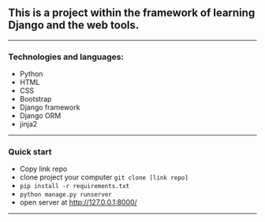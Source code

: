 ## This is a project within the framework of learning Django and the web tools.
***
### Technologies and languages:
- Python
- HTML
- CSS
- Bootstrap
- Django framework
- Django ORM
- jinja2
***
### Quick start
- Copy link repo
- clone project your computer
`git clone [link repo]`
- `pip install -r requirements.txt`
- `python manage.py runserver`
- open server at http://127.0.0.1:8000/ 
***





